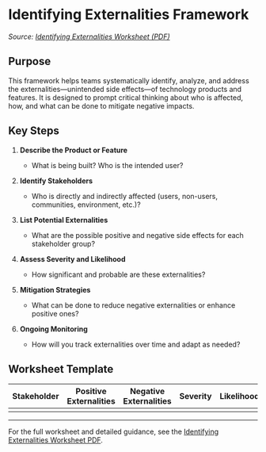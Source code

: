 # Identifying Externalities Framework

_Source: [Identifying Externalities Worksheet (PDF)](https://s3.amazonaws.com/com.appolearning.files/production/uploads/uploaded_file/3445572b-9e9f-4d9b-87ac-d7a03465e473/Identifying_Externalities_Worksheet.pdf)_

## Purpose

This framework helps teams systematically identify, analyze, and address the externalities—unintended side effects—of technology products and features. It is designed to prompt critical thinking about who is affected, how, and what can be done to mitigate negative impacts.

## Key Steps

1. **Describe the Product or Feature**
   - What is being built? Who is the intended user?

2. **Identify Stakeholders**
   - Who is directly and indirectly affected (users, non-users, communities, environment, etc.)?

3. **List Potential Externalities**
   - What are the possible positive and negative side effects for each stakeholder group?

4. **Assess Severity and Likelihood**
   - How significant and probable are these externalities?

5. **Mitigation Strategies**
   - What can be done to reduce negative externalities or enhance positive ones?

6. **Ongoing Monitoring**
   - How will you track externalities over time and adapt as needed?

## Worksheet Template

| Stakeholder | Positive Externalities | Negative Externalities | Severity | Likelihood | Mitigation/Enhancement Strategies |
|-------------|-----------------------|-----------------------|----------|------------|-----------------------------------|
|             |                       |                       |          |            |                                   |

---

For the full worksheet and detailed guidance, see the [Identifying Externalities Worksheet PDF](https://www.buildinghumanetech.com/#graphic&externality-framework).
